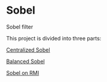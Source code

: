 # Sobel
Sobel filter

This project is divided into three parts:

<a href ="/src/main/java/sobel/centralizado/">Centralized Sobel</a>

<a href="/src/main/java/sobelBalanceado/">Balanced Sobel</a>

<a href="/src/main/java/sobelRMI/">Sobel on RMI</a>
